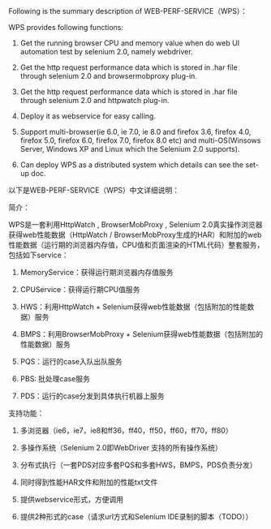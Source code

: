 Following is the summary description of WEB-PERF-SERVICE（WPS）：

WPS provides following functions:

1. Get the running browser CPU and memory value when do web UI automation test by selenium 2.0, namely webdriver.

2. Get the http request performance data which is stored in .har file through selenium 2.0 and browsermobproxy plug-in.

3. Get the http request performance data which is stored in .har file through selenium 2.0 and httpwatch plug-in.

4. Deploy it as webservice for easy calling.

5. Support multi-browser(ie 6.0, ie 7.0, ie 8.0 and firefox 3.6, firefox 4.0, firefox 5.0, firefox 6.0, firefox 7.0, firefox 8.0 etc) and multi-OS(Winsows Server, Windows XP and Linux which the Selenium 2.0 supports).

6. Can deploy WPS as a distributed system which details can see the set-up doc.

以下是WEB-PERF-SERVICE（WPS）中文详细说明：

简介：

WPS是一套利用HttpWatch  , BrowserMobProxy  , Selenium 2.0真实操作浏览器获得web性能数据（HttpWatch / BrowserMobProxy生成的HAR）和附加的web性能数据（运行期的浏览器内存值，CPU值和页面渲染的HTML代码）整套服务，包括如下service：

1.	MemoryService：获得运行期浏览器内存值服务

2.	CPUService：获得运行期CPU值服务

3.	HWS：利用HttpWatch + Selenium获得web性能数据（包括附加的性能数据）服务

4.	BMPS：利用BrowserMobProxy + Selenium获得web性能数据（包括附加的性能数据）服务

5.	PQS：运行的case入队出队服务

6.	PBS:  批处理case服务

7.	PDS：运行的case分发到具体执行机器上服务

支持功能：

1.	多浏览器（ie6，ie7，ie8和ff36，ff40，ff50，ff60，ff70，ff80）

2.	多操作系统（Selenium 2.0即WebDriver 支持的所有操作系统）

3.	分布式执行（一套PDS对应多套PQS和多套HWS，BMPS，PDS负责分发）

4.	同时得到性能HAR文件和附加的性能txt文件

5.	提供webservice形式，方便调用

6.	提供2种形式的case（请求url方式和Selenium IDE录制的脚本（TODO））



